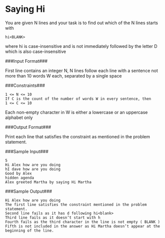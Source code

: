 Saying Hi
=========
You are given N lines and your task is to find out which of the N lines starts with

```
hi<BLANK>
```
where hi is case-insensitive and is not immediately followed by the letter D which is also case-insensitive

###Input Format###

First line contains an integer N, N lines follow each line with a sentence not more than 10 words W each, separated by a single space

###Constraints###

```
1 <= N <= 10
If C is the count of the number of words W in every sentence, then
1 <= C <= 10
```

Each non-empty character in W is either a lowercase or an uppercase alphabet only

###Output Format###

Print each line that satisfies the constraint as mentioned in the problem statement.

###Sample Input###

```
5
Hi Alex how are you doing
hI dave how are you doing
Good by Alex
hidden agenda
Alex greeted Martha by saying Hi Martha
```

###Sample Output###
```
Hi Alex how are you doing
The first line satisfies the constraint mentioned in the problem statement.
Second line fails as it has d following hi<blank>
Third line fails as it doesn’t start with h
Fourth fails as the third character in the line is not empty ( BLANK )
Fifth is not included in the answer as Hi Martha doesn’t appear at the beginning of the line.
```
